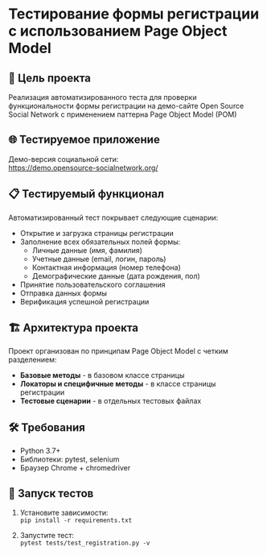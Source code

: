  # Тестирование формы регистрации с использованием Page Object Model

## 📌 Цель проекта
Реализация автоматизированного теста для проверки функциональности формы регистрации на демо-сайте Open Source Social Network с применением паттерна Page Object Model (POM)

## 🌐 Тестируемое приложение
Демо-версия социальной сети:  
https://demo.opensource-socialnetwork.org/

## 📋 Тестируемый функционал
Автоматизированный тест покрывает следующие сценарии:
- Открытие и загрузка страницы регистрации
- Заполнение всех обязательных полей формы:
  - Личные данные (имя, фамилия)
  - Учетные данные (email, логин, пароль)
  - Контактная информация (номер телефона)
  - Демографические данные (дата рождения, пол)
- Принятие пользовательского соглашения
- Отправка данных формы
- Верификация успешной регистрации

## 🏗️ Архитектура проекта
Проект организован по принципам Page Object Model с четким разделением:
- **Базовые методы** - в базовом классе страницы
- **Локаторы и специфичные методы** - в классе страницы регистрации
- **Тестовые сценарии** - в отдельных тестовых файлах

## 🛠️ Требования
- Python 3.7+
- Библиотеки: pytest, selenium
- Браузер Chrome + chromedriver

## 🚀 Запуск тестов
1. Установите зависимости:  
   `pip install -r requirements.txt`

2. Запустите тест:  
   `pytest tests/test_registration.py -v`
